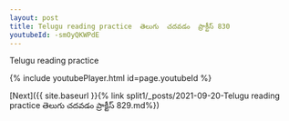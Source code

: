 ```yaml
---
layout: post
title: Telugu reading practice  తెలుగు  చదవడం  ప్రాక్టీస్ 830
youtubeId: -smOyQKWPdE
---
```

 
 
Telugu reading practice
 
 
 
 
 


{% include youtubePlayer.html id=page.youtubeId %}
 
[Next]({{ site.baseurl }}{% link  split1/_posts/2021-09-20-Telugu reading practice  తెలుగు  చదవడం  ప్రాక్టీస్ 829.md%})
 
